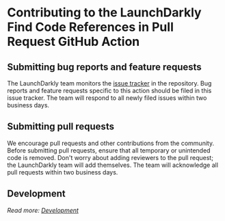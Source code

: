 # Contributing to the LaunchDarkly Find Code References in Pull Request GitHub Action

<!-- TODO intro text -->

## Submitting bug reports and feature requests

<!--TODO update link when repo name changes -->
The LaunchDarkly team monitors the [issue tracker](https://github.com/launchdarkly/cr-flags/issues) in the repository. Bug reports and feature requests specific to this action should be filed in this issue tracker. The team will respond to all newly filed issues within two business days.

## Submitting pull requests

We encourage pull requests and other contributions from the community. Before submitting pull requests, ensure that all temporary or unintended code is removed. Don't worry about adding reviewers to the pull request; the LaunchDarkly team will add themselves. The team will acknowledge all pull requests within two business days.

## Development

_Read more: [Development](DEVELOPMENT.md)_
